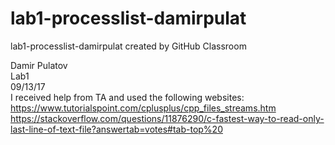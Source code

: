 # lab1-processlist-damirpulat
lab1-processlist-damirpulat created by GitHub Classroom

Damir Pulatov  
Lab1  
09/13/17  
I received help from TA and used the following websites:  
https://www.tutorialspoint.com/cplusplus/cpp_files_streams.htm  
https://stackoverflow.com/questions/11876290/c-fastest-way-to-read-only-last-line-of-text-file?answertab=votes#tab-top%20  
